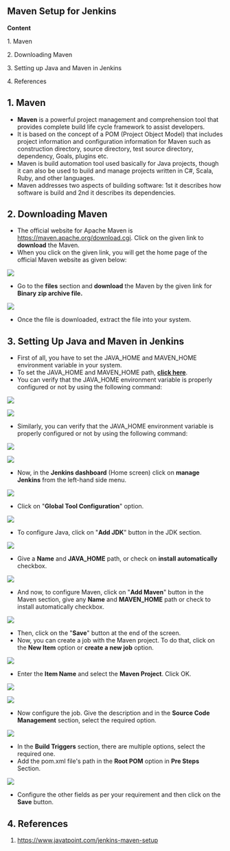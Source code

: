 ## Maven Setup for Jenkins

**Content**

1\. Maven

2\. Downloading Maven

3\. Setting up Java and Maven in Jenkins

4\. References

## 1. Maven

-   **Maven** is a powerful project management and comprehension tool that provides complete build life cycle framework to assist developers.
-   It is based on the concept of a POM (Project Object Model) that includes project information and configuration information for Maven such as construction directory, source directory, test source directory, dependency, Goals, plugins etc.
-   Maven is build automation tool used basically for Java projects, though it can also be used to build and manage projects written in C\#, Scala, Ruby, and other languages.
-   Maven addresses two aspects of building software: 1st it describes how software is build and 2nd it describes its dependencies.

## 2. Downloading Maven

-   The official website for Apache Maven is <https://maven.apache.org/download.cgi>. Click on the given link to **download** the Maven.
-   When you click on the given link, you will get the home page of the official Maven website as given below:

![](media/905cda1fee66b0ccf1571dad6badd7ed.png)

-   Go to the **files** section and **download** the Maven by the given link for **Binary zip archive file.**

![](media/bdd5ca8bacfce80097fd0b875ea46682.png)

-   Once the file is downloaded, extract the file into your system.

## 3. Setting Up Java and Maven in Jenkins

-   First of all, you have to set the JAVA_HOME and MAVEN_HOME environment variable in your system.
-   To set the JAVA_HOME and MAVEN_HOME path, [**click here**](https://www.mkyong.com/maven/how-to-install-maven-in-windows/).
-   You can verify that the JAVA_HOME environment variable is properly configured or not by using the following command:

![](media/074c11abd9b37fb746f80b8c2e0d64c3.png)

![](media/bca6bab5f7a7f98c52e3e3d4effb7f6e.png)

-   Similarly, you can verify that the JAVA_HOME environment variable is properly configured or not by using the following command:

![](media/fb307647c47510478738f9a29ecce9ce.png)

![](media/543624559a6b153c15f638b3d21feb3b.png)

-   Now, in the **Jenkins dashboard** (Home screen) click on **manage Jenkins** from the left-hand side menu.

![](media/298cd677075c144c98afb1d85ac334b2.png)

-   Click on "**Global Tool Configuration**" option.

![](media/29abec788faeb49c949806576930e472.png)

-   To configure Java, click on "**Add JDK**" button in the JDK section.

![](media/e93a0986fd696735ccfb113d6bd6e9d6.png)

-   Give a **Name** and **JAVA_HOME** path, or check on **install automatically** checkbox.

![](media/8fb6af728bcb735580e3479070c6ebd8.png)

-   And now, to configure Maven, click on "**Add Maven**" button in the Maven section, give any **Name** and **MAVEN_HOME** path or check to install automatically checkbox.

![](media/10fe1fc18dafa3b4f599d8bb95a26971.png)

-   Then, click on the "**Save**" button at the end of the screen.
-   Now, you can create a job with the Maven project. To do that, click on the **New Item** option or **create a new job** option.

![](media/f3a53bece026905a4356ee78e610bafe.png)

-   Enter the **Item Name** and select the **Maven Project**. Click OK.

![](media/51bec8ea099b85fbdfc896029a07e4b8.png)

![](media/f79be4f6cc4cbff50ba03d1685f5e672.png)

-   Now configure the job. Give the description and in the **Source Code Management** section, select the required option.

![](media/8209f3aad8747a853698c117bdb9d242.png)

-   In the **Build Triggers** section, there are multiple options, select the required one.
-   Add the pom.xml file's path in the **Root POM** option in **Pre Steps** Section.

![](media/7acb7ba145486c729dd6ded2d8090134.png)

-   Configure the other fields as per your requirement and then click on the **Save** button.

## 4. References

1.  https://www.javatpoint.com/jenkins-maven-setup
